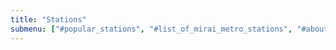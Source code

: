 ```yaml
---
title: "Stations"
submenu: ["#popular_stations", "#list_of_mirai_metro_stations", "#about_station_code"]
---
```


